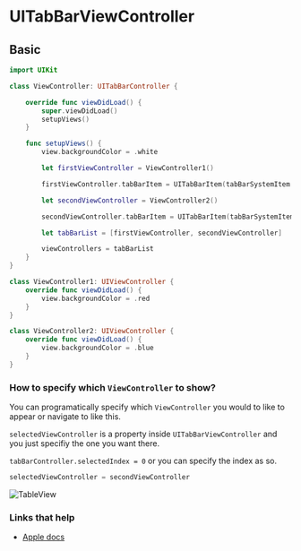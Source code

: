 # UITabBarViewController

## Basic

```swift
import UIKit

class ViewController: UITabBarController {

    override func viewDidLoad() {
        super.viewDidLoad()
        setupViews()
    }

    func setupViews() {
        view.backgroundColor = .white

        let firstViewController = ViewController1()

        firstViewController.tabBarItem = UITabBarItem(tabBarSystemItem: .search, tag: 0)

        let secondViewController = ViewController2()

        secondViewController.tabBarItem = UITabBarItem(tabBarSystemItem: .more, tag: 1)

        let tabBarList = [firstViewController, secondViewController]

        viewControllers = tabBarList
    }
}

class ViewController1: UIViewController {
    override func viewDidLoad() {
        view.backgroundColor = .red
    }
}

class ViewController2: UIViewController {
    override func viewDidLoad() {
        view.backgroundColor = .blue
    }
}
```

### How to specify which `ViewController` to show?

You can programatically specify which `ViewController` you would to like to appear or navigate to like this. 

`selectedViewController` is a property inside `UITabBarViewController` and you just specifiy the one you want there.

`tabBarController.selectedIndex = 0` or you can specify the index as so.

```swift
selectedViewController = secondViewController
```

![TableView](https://github.com/jrasmusson/ios-starter-kit/blob/master/basics/UITabBarViewController/images/demo.gif)

### Links that help

* [Apple docs](https://developer.apple.com/documentation/uikit/uitabbarcontroller)

